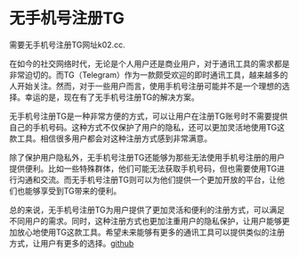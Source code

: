 # 无手机号注册TG

需要无手机号注册TG网址k02.cc.

在如今的社交网络时代，无论是个人用户还是商业用户，对于通讯工具的需求都是非常迫切的。而TG（Telegram）作为一款颇受欢迎的即时通讯工具，越来越多的人开始关注。然而，对于一些用户而言，使用手机号注册可能并不是一个理想的选择。幸运的是，现在有了无手机号注册TG的解决方案。

无手机号注册TG是一种非常方便的方式，可以让用户在注册TG账号时不需要提供自己的手机号码。这种方式不仅保护了用户的隐私，还可以更加灵活地使用TG这款工具。相信很多用户都会对这种注册方式感到非常满意。

除了保护用户隐私外，无手机号注册TG还能够为那些无法使用手机号注册的用户提供便利。比如一些特殊群体，他们可能无法获取手机号码，但也需要使用TG进行沟通和交流。而无手机号注册TG则可以为他们提供一个更加开放的平台，让他们也能够享受到TG带来的便利。

总的来说，无手机号注册TG为用户提供了更加灵活和便利的注册方式，可以满足不同用户的需求。同时，这种注册方式也更加注重用户的隐私保护，让用户能够更加放心地使用TG这款工具。希望未来能够有更多的通讯工具可以提供类似的注册方式，让用户有更多的选择。[github](https://github.com)